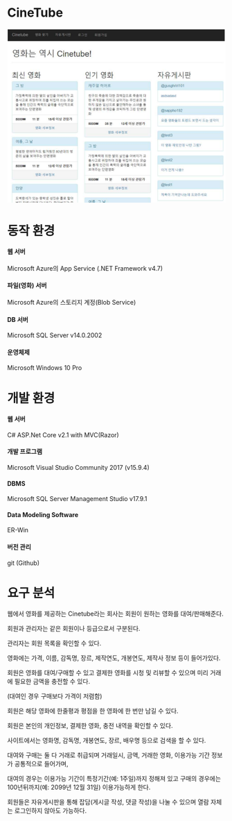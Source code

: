 # CineTube

![MainPage](./image/image.png)

# 동작 환경

#### 웹 서버

Microsoft Azure의 App Service (.NET Framework v4.7)

#### 파일(영화) 서버

Microsoft Azure의 스토리지 계정(Blob Service)

#### DB 서버

Microsoft SQL Server v14.0.2002

#### 운영체제

Microsoft Windows 10 Pro

# 개발 환경

####	웹 서버

C# ASP.Net Core v2.1 with MVC(Razor)

####	개발 프로그램

Microsoft Visual Studio Community 2017 (v15.9.4)

####	DBMS

Microsoft SQL Server Management Studio v17.9.1

####	Data Modeling Software

ER-Win

#### 버전 관리

git (Github)

# 요구 분석

웹에서 영화를 제공하는 Cinetube라는 회사는 회원이 원하는 영화를 대여/판매해준다.

회원과 관리자는 같은 회원이나 등급으로서 구분된다.

관리자는 회원 목록을 확인할 수 있다.

영화에는 가격, 이름, 감독명, 장르, 제작연도, 개봉연도, 제작사 정보 등이 들어가있다.

회원은 영화를 대여/구매할 수 있고 결제한 영화를 시청 및 리뷰할 수 있으며 미리 거래에 필요한 금액을 충전할 수 있다.

(대여인 경우 구매보다 가격이 저렴함)

회원은 해당 영화에 한줄평과 평점을 한 영화에 한 번만 남길 수 있다.

회원은 본인의 개인정보, 결제한 영화, 충전 내역을 확인할 수 있다.

사이트에서는 영화명, 감독명, 개봉연도, 장르, 배우명 등으로 검색을 할 수 있다.

대여와 구매는 둘 다 거래로 취급되며 거래일시, 금액, 거래한 영화, 이용가능 기간 정보가 공통적으로 들어가며,

대여의 경우는 이용가능 기간이 특정기간(예: 1주일)까지 정해져 있고 구매의 경우에는 100년뒤까지(예: 2099년 12월 31일) 이용가능하게 한다.

회원들은 자유게시판을 통해 잡담(게시글 작성, 댓글 작성)을 나눌 수 있으며 열람 자체는 로그인하지 않아도 가능하다. 
